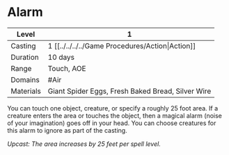 # Alarm

| Level     | 1                                                 |
| --------- | ------------------------------------------------- |
| Casting   | 1 [[../../../../Game Procedures/Action\|Action]]  |
| Duration  | 10 days                                           |
| Range     | Touch, AOE                                        |
| Domains   | #Air                                              |
| Materials | Giant Spider Eggs, Fresh Baked Bread, Silver Wire |

You can touch one object, creature, or specify a roughly 25 foot area. If a creature enters the area or touches the object, then a magical alarm (noise of your imagination) goes off in your head. You can choose creatures for this alarm to ignore as part of the casting. 

*Upcast: The area increases by 25 feet per spell level.*